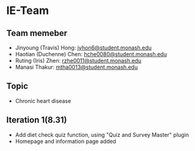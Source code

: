 # IE-Team
## Team memeber
- Jinyoung (Travis) Hong: jyhon6@student.monash.edu
- Haotian (Duchenne) Chen: hche0080@student.monash.edu
- Ruting (Iris) Zhen: rzhe0011@student.monash.edu
- Manasi Thakur: mtha0013@student.monash.edu

## Topic
- Chronic heart disease

## Iteration 1(8.31)
- Add diet check quiz function, using "Quiz and Survey Master" plugin
- Homepage and information page added
